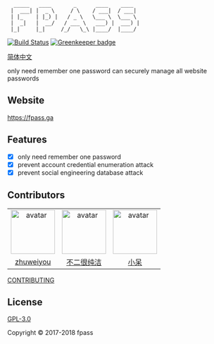 ```
  _____   ____       _      ____    ____
 |  ___| |  _ \     / \    / ___|  / ___|
 | |_    | |_) |   / _ \   \___ \  \___ \
 |  _|   |  __/   / ___ \   ___) |  ___) |
 |_|     |_|     /_/   \_\ |____/  |____/
```

[![Build Status](https://travis-ci.org/fpass/fpass.svg?branch=master)](https://travis-ci.org/fpass/fpass)
[![Greenkeeper badge](https://badges.greenkeeper.io/fpass/fpass.svg)](https://greenkeeper.io/)

[简体中文](README.md)

only need remember one password can securely manage all website passwords

## Website

https://fpass.ga

## Features

- [x] only need remember one password
- [x] prevent account credential enumeration attack
- [x] prevent social engineering database attack

## Contributors

<table>
  <tr>
    <td align="center">
      <a href="https://github.com/zhuweiyou">
        <img width="100" src="https://avatars3.githubusercontent.com/u/8413791?s=460&v=4" alt="avatar">
      </a>
    </td>
    <td align="center">
      <a href="https://github.com/duminghong">
        <img width="100" src="https://avatars1.githubusercontent.com/u/14065828?s=460&v=4" alt="avatar">
      </a>
    </td>
    <td align="center">
      <a href="https://github.com/huangdenghe">
        <img width="100" src="https://avatars2.githubusercontent.com/u/10628154?s=460&v=4" alt="avatar">
      </a>
    </td>
  </tr>
  <tr>
    <td align="center">
      <a href="https://github.com/zhuweiyou">zhuweiyou</a>
    </td>
    <td align="center">
      <a href="https://github.com/duminghong">不二很纯洁</a>
    </td>
    <td align="center">
      <a href="https://github.com/huangdenghe">小呆</a>
    </td>
  </tr>
</table>

[CONTRIBUTING](.github/CONTRIBUTING.en.md)

## License

[GPL-3.0](LICENSE)

Copyright © 2017-2018 fpass
